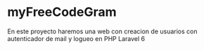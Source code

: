 # myFreeCodeGram

En este proyecto haremos una web con creacion de usuarios con autenticador de mail y logueo en PHP Laravel 6
